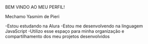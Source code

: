 BEM VINDO AO MEU PERFIL!

Mechamo Yasmim de Pieri

-Estou estudando na Alura
-Estou me desenvolvendo na linguagem JavaScript
-Utilizo esse espaço para minha organização e compartilhamento dos meu projetos desenvolvidos
